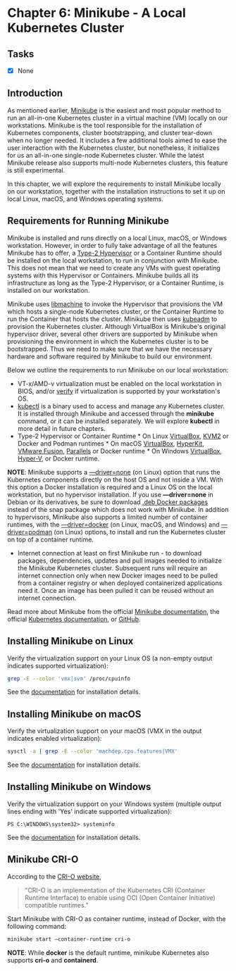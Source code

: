# Chapter 6: Minikube - A Local Kubernetes Cluster

## Tasks
- [x] None

## Introduction

As mentioned earlier, [Minikube](https://kubernetes.io/docs/setup/learning-environment/minikube) is the easiest and most popular method to run an all-in-one Kubernetes cluster in a virtual machine (VM) locally on our workstations. Minikube is the tool responsible for the installation of Kubernetes components, cluster bootstrapping, and cluster tear-down when no longer needed. It includes a few additional tools aimed to ease the user interaction with the Kubernetes cluster, but nonetheless, it initializes for us an all-in-one single-node Kubernetes cluster. While the latest Minikube release also supports multi-node Kubernetes clusters, this feature is still experimental.

In this chapter, we will explore the requirements to install Minikube locally on our workstation, together with the installation instructions to set it up on local Linux, macOS, and Windows operating systems.

## Requirements for Running Minikube

Minikube is installed and runs directly on a local Linux, macOS, or Windows workstation. However, in order to fully take advantage of all the features Minikube has to offer, a [Type-2 Hypervisor](https://en.wikipedia.org/wiki/Hypervisor) or a Container Runtime should be installed on the local workstation, to run in conjunction with Minikube. This does not mean that we need to create any VMs with guest operating systems with this Hypervisor or Containers. Minikube builds all its infrastructure as long as the Type-2 Hypervisor, or a Container Runtime, is installed on our workstation.

Minikube uses [libmachine](https://github.com/docker/machine/tree/master/libmachine) to invoke the Hypervisor that provisions the VM which hosts a single-node Kubernetes cluster, or the Container Runtime to run the Container that hosts the cluster. Minikube then uses [kubeadm](https://kubernetes.io/docs/setup/production-environment/tools/kubeadm/create-cluster-kubeadm) to provision the Kubernetes cluster. Although VirtualBox is Minikube's original hypervisor driver, several other drivers are supported by Minikube when provisioning the environment in which the Kubernetes cluster is to be bootstrapped. Thus we need to make sure that we have the necessary hardware and software required by Minikube to build our environment.

Below we outline the requirements to run Minikube on our local workstation:
* VT-x/AMD-v virtualization must be enabled on the local workstation in BIOS, and/or [verify](https://kubernetes.io/docs/tasks/tools/install-minikube/#before-you-begin) if virtualization is supported by your workstation's OS.
* [kubectl](https://kubernetes.io/docs/tasks/tools/install-kubectl) is a binary used to access and manage any Kubernetes cluster. It is installed through Minikube and accessed through the **minikube** command, or it can be installed separately. We will explore **kubectl** in more detail in future chapters.
* Type-2 Hypervisor or Container Runtime
		* On Linux [VirtualBox](https://www.virtualbox.org/wiki/Downloads), [KVM2](https://www.linux-kvm.org/page/Main_Page) or Docker and Podman runtimes
		* On macOS [VirtualBox](https://www.virtualbox.org/wiki/Downloads), [HyperKit](https://github.com/moby/hyperkit), [VMware Fusion](http://www.vmware.com/products/fusion.html), [Parallels](https://minikube.sigs.k8s.io/docs/drivers/parallels) or Docker runtime
		* On Windows [VirtualBox](https://www.virtualbox.org/wiki/Downloads), [Hyper-V](https://docs.microsoft.com/en-us/virtualization/hyper-v-on-windows/quick-start/enable-hyper-v), or Docker runtime.

**NOTE**: Minikube supports a [—driver=none](https://minikube.sigs.k8s.io/docs/drivers/none) (on Linux) option that runs the Kubernetes components directly on the host OS and not inside a VM. With this option a Docker installation is required and a Linux OS on the local workstation, but no hypervisor installation. If you use **—driver=none** in Debian or its derivatives, be sure to download [.deb Docker packages](https://www.docker.com/products/docker-desktop) instead of the snap package which does not work with Minikube. In addition to hypervisors, Minikube also supports a limited number of container runtimes, with the [—driver=docker](https://minikube.sigs.k8s.io/docs/drivers/docker) (on Linux, macOS, and Windows) and [—driver=podman](https://minikube.sigs.k8s.io/docs/drivers/podman) (on Linux) options, to install and run the Kubernetes cluster on top of a container runtime.

* Internet connection at least on first Minikube run - to download packages, dependencies, updates and pull images needed to initialize the Minikube Kubernetes cluster. Subsequent runs will require an internet connection only when new Docker images need to be pulled from a container registry or when deployed containerized applications need it. Once an image has been pulled it can be reused without an internet connection.

Read more about Minikube from the official [Minikube documentation](https://minikube.sigs.k8s.io/docs), the official [Kubernetes documentation](https://kubernetes.io/docs/setup/learning-environment/minikube), or [GitHub](https://github.com/kubernetes/minikube).

## Installing Minikube on Linux

Verify the virtualization support on your Linux OS (a non-empty output indicates supported virtualization):

```bash
grep -E --color 'vmx|svm' /proc/cpuinfo
```

See the [documentation](https://minikube.sigs.k8s.io/docs) for installation details.

## Installing Minikube on macOS

Verify the virtualization support on your macOS (VMX in the output indicates enabled virtualization):

```bash
sysctl -a | grep -E --color 'machdep.cpu.features|VMX'
```

See the [documentation](https://minikube.sigs.k8s.io/docs) for installation details.

## Installing Minikube on Windows

Verify the virtualization support on your Windows system (multiple output lines ending with 'Yes' indicate supported virtualization):

```
PS C:\WINDOWS\system32> systeminfo
```

See the [documentation](https://minikube.sigs.k8s.io/docs) for installation details.

## Minikube CRI-O

According to the [CRI-O website](http://cri-o.io/),

>"CRI-O is an implementation of the Kubernetes CRI (Container Runtime Interface) to enable using OCI (Open Container Initiative) compatible runtimes."

Start Minikube with CRI-O as container runtime, instead of Docker, with the following command:

```bash
minikube start —container-runtime cri-o
```

**NOTE**: While **docker** is the default runtime, minikube Kubernetes also supports **cri-o** and **containerd**.

